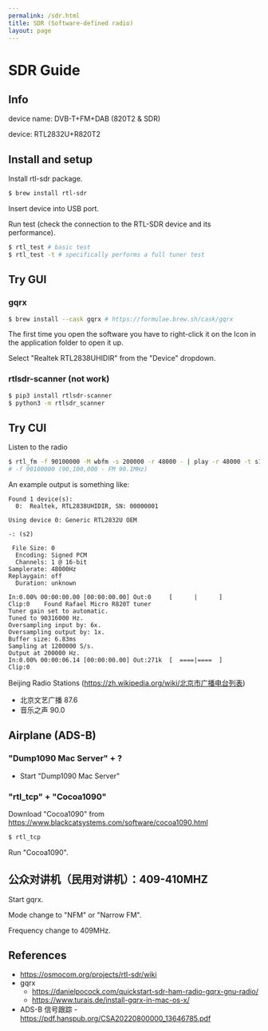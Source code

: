 ```yaml
---
permalink: /sdr.html
title: SDR (Software-defined radio)
layout: page
---
```


# SDR Guide

## Info

device name: DVB-T+FM+DAB (820T2 & SDR)

device: RTL2832U+R820T2

## Install and setup

Install rtl-sdr package.

```sh
$ brew install rtl-sdr
```

Insert device into USB port.

Run test (check the connection to the RTL-SDR device and its performance).

```sh
$ rtl_test # basic test
$ rtl_test -t # specifically performs a full tuner test
```

## Try GUI

### gqrx

```sh
$ brew install --cask gqrx # https://formulae.brew.sh/cask/gqrx
```

The first time you open the software you have to right-click it on the Icon in the application folder to open it up.

Select "Realtek RTL2838UHIDIR" from the "Device" dropdown.

### rtlsdr-scanner (not work)

```sh
$ pip3 install rtlsdr-scanner
$ python3 -m rtlsdr_scanner
```

## Try CUI

Listen to the radio

```sh
$ rtl_fm -f 90100000 -M wbfm -s 200000 -r 48000 - | play -r 48000 -t s16 -L -c 1  -
# -f 90100000 (90,100,000 - FM 90.1MHz)
```

An example output is something like:

```
Found 1 device(s):
  0:  Realtek, RTL2838UHIDIR, SN: 00000001

Using device 0: Generic RTL2832U OEM

-: (s2)

 File Size: 0
  Encoding: Signed PCM
  Channels: 1 @ 16-bit
Samplerate: 48000Hz
Replaygain: off
  Duration: unknown

In:0.00% 00:00:00.00 [00:00:00.00] Out:0     [      |      ]        Clip:0    Found Rafael Micro R820T tuner
Tuner gain set to automatic.
Tuned to 90316000 Hz.
Oversampling input by: 6x.
Oversampling output by: 1x.
Buffer size: 6.83ms
Sampling at 1200000 S/s.
Output at 200000 Hz.
In:0.00% 00:00:06.14 [00:00:00.00] Out:271k  [  ====|====  ]        Clip:0
```

Beijing Radio Stations (https://zh.wikipedia.org/wiki/北京市广播电台列表)

* 北京文艺广播	87.6
* 音乐之声	90.0

## Airplane (ADS-B)

### "Dump1090 Mac Server" + ?

* Start "Dump1090 Mac Server"

### "rtl_tcp" + "Cocoa1090"

Download "Cocoa1090" from https://www.blackcatsystems.com/software/cocoa1090.html

```sh
$ rtl_tcp
```

Run "Cocoa1090".

## 公众对讲机（民用对讲机）：409-410MHZ

Start gqrx.

Mode change to "NFM" or "Narrow FM".

Frequency change to 409MHz.

## References

* https://osmocom.org/projects/rtl-sdr/wiki
* gqrx
  * https://danielpocock.com/quickstart-sdr-ham-radio-gqrx-gnu-radio/
  * https://www.turais.de/install-gqrx-in-mac-os-x/
* ADS-B 信号跟踪 - https://pdf.hanspub.org/CSA20220800000_13646785.pdf